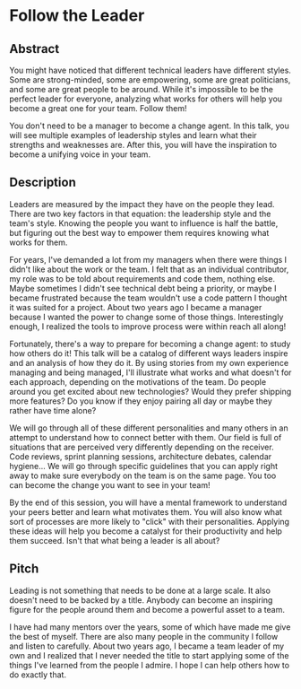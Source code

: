 # Follow the Leader

## Abstract

You might have noticed that different technical leaders have different styles.
Some are strong-minded, some are empowering, some are great politicians, and
some are great people to be around. While it's impossible to be the perfect
leader for everyone, analyzing what works for others will help you become a
great one for your team. Follow them!

You don't need to be a manager to become a change agent. In this talk, you will
see multiple examples of leadership styles and learn what their strengths and
weaknesses are. After this, you will have the inspiration to become a unifying
voice in your team.

## Description

Leaders are measured by the impact they have on the people they lead. There are
two key factors in that equation: the leadership style and the team's style.
Knowing the people you want to influence is half the battle, but figuring out
the best way to empower them requires knowing what works for them.

For years, I've demanded a lot from my managers when there were things I didn't
like about the work or the team. I felt that as an individual contributor, my
role was to be told about requirements and code them, nothing else. Maybe
sometimes I didn't see technical debt being a priority, or maybe I became
frustrated because the team wouldn't use a code pattern I thought it was suited
for a project. About two years ago I became a manager because I wanted the
power to change some of those things. Interestingly enough, I realized the
tools to improve process were within reach all along!

Fortunately, there's a way to prepare for becoming a change agent: to study how
others do it! This talk will be a catalog of different ways leaders inspire and
an analysis of how they do it. By using stories from my own experience managing
and being managed, I'll illustrate what works and what doesn't for each
approach, depending on the motivations of the team. Do people around you get
excited about new technologies? Would they prefer shipping more features? Do
you know if they enjoy pairing all day or maybe they rather have time alone?

We will go through all of these different personalities and many others in an
attempt to understand how to connect better with them. Our field is full of
situations that are perceived very differently depending on the receiver. Code
reviews, sprint planning sessions, architecture debates, calendar hygiene... We
will go through specific guidelines that you can apply right away to make sure
everybody on the team is on the same page. You too can become the change you
want to see in your team!

By the end of this session, you will have a mental framework to understand your
peers better and learn what motivates them. You will also know what sort of
processes are more likely to "click" with their personalities. Applying these
ideas will help you become a catalyst for their productivity and help them
succeed. Isn't that what being a leader is all about?

## Pitch

Leading is not something that needs to be done at a large scale. It also
doesn't need to be backed by a title. Anybody can become an inspiring figure
for the people around them and become a powerful asset to a team.

I have had many mentors over the years, some of which have made me give the
best of myself. There are also many people in the community I follow and listen
to carefully. About two years ago, I became a team leader of my own and I
realized that I never needed the title to start applying some of the things
I've learned from the people I admire. I hope I can help others how to do
exactly that.
